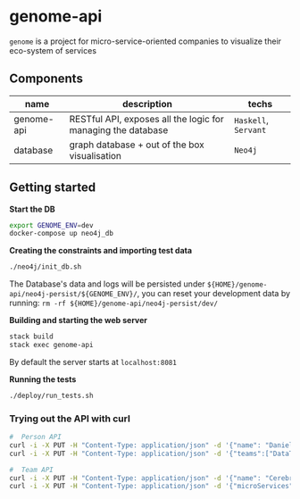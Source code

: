 # genome-api
`genome` is a project for micro-service-oriented companies to visualize their eco-system of services

## Components

| name | description | techs |
|---|---|---|
| genome-api | RESTful API, exposes all the logic for managing the database | `Haskell`, `Servant` |
| database | graph database + out of the box visualisation | `Neo4j` | X |
 
## Getting started

**Start the DB**
```bash
export GENOME_ENV=dev
docker-compose up neo4j_db
```

**Creating the constraints and importing test data**
```bash
./neo4j/init_db.sh
```

The Database's data and logs will be persisted under `${HOME}/genome-api/neo4j-persist/${GENOME_ENV}/`, you can reset your development data by running: `rm -rf ${HOME}/genome-api/neo4j-persist/dev/`

**Building and starting the web server**
```bash
stack build
stack exec genome-api
```
By default the server starts at `localhost:8081`

**Running the tests**
```bash
./deploy/run_tests.sh
```

### Trying out the API with curl
```bash
#  Person API
curl -i -X PUT -H "Content-Type: application/json" -d '{"name": "Daniel Mateus Pires", "role": "Software & Data Engineer", "slack": "@dpires", "email": "dpires@gilt.com"}' localhost:8081/person/dpires@gilt.com
curl -i -X PUT -H "Content-Type: application/json" -d '{"teams":["DataTeam", "AnotherTeam"]}' localhost:8081/person/dpires@gilt.com/teams

#  Team API 
curl -i -X PUT -H "Content-Type: application/json" -d '{"name": "Cerebro", "role": "Personalization & all things data science", "slackChannel": "#team-personalization"}' localhost:8081/team/Cerebro
curl -i -X PUT -H "Content-Type: application/json" -d '{"microServices":["svc-event"]}' localhost:8081/team/Cerebro/microServices
```
